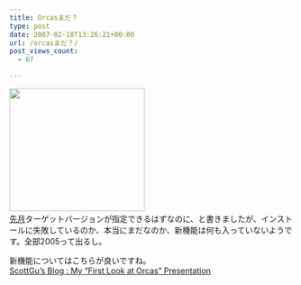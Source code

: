 ```yaml
---
title: Orcasまだ？
type: post
date: 2007-02-18T13:26:21+00:00
url: /orcasまだ？/
post_views_count:
  - 67

---
```

<a href="https://i0.wp.com/jqinglong.html.xdomain.jp/bimg/Orcas_13B88/image%7B0%7D%5B1%5D.png" atomicselection="true"><img style="border-right: 0px; border-top: 0px; border-left: 0px; border-bottom: 0px" height="218" src="https://i2.wp.com/jqinglong.html.xdomain.jp/bimg/Orcas_13B88/image%7B0%7D.png?resize=240%2C218" width="240" border="0" data-recalc-dims="1" /></a>&nbsp;  
[先月][1]ターゲットバージョンが指定できるはずなのに、と書きましたが、インストールに失敗しているのか、本当にまだなのか、新機能は何も入っていないようです。全部2005って出るし。

新機能についてはこちらが良いですね。  
[ScottGu&#8217;s Blog : My &#8220;First Look at Orcas&#8221; Presentation][2]

 [1]: http://konnokiyotaka.txt-nifty.com/pgblog/2007/01/visual_studio_c_889f.html
 [2]: http://weblogs.asp.net/scottgu/archive/2007/02/08/my-first-look-at-orcas-presentation.aspx